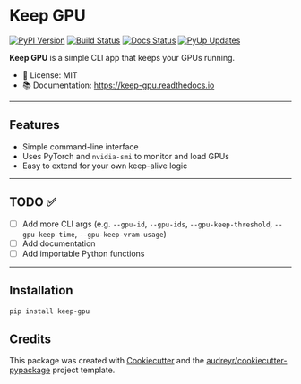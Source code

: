 # Keep GPU

[![PyPI Version](https://img.shields.io/pypi/v/keep-gpu.svg)](https://pypi.python.org/pypi/keep-gpu)
[![Build Status](https://img.shields.io/travis/Wangmerlyn/KeepGPU.svg)](https://travis-ci.com/Wangmerlyn/KeepGPU)
[![Docs Status](https://readthedocs.org/projects/keep-gpu/badge/?version=latest)](https://keep-gpu.readthedocs.io/en/latest/?version=latest)
[![PyUp Updates](https://pyup.io/repos/github/Wangmerlyn/keep-gpu/shield.svg)](https://pyup.io/repos/github/Wangmerlyn/keep-gpu/)

**Keep GPU** is a simple CLI app that keeps your GPUs running.

- 🧾 License: MIT
- 📚 Documentation: https://keep-gpu.readthedocs.io

---

## Features

- Simple command-line interface
- Uses PyTorch and `nvidia-smi` to monitor and load GPUs
- Easy to extend for your own keep-alive logic

---

## TODO ✅

- [ ] Add more CLI args (e.g. `--gpu-id`, `--gpu-ids`, `--gpu-keep-threshold`, `--gpu-keep-time`, `--gpu-keep-vram-usage`)
- [ ] Add documentation
- [ ] Add importable Python functions

---

## Installation

```bash
pip install keep-gpu
```
## Credits

This package was created with [Cookiecutter](https://github.com/audreyr/cookiecutter) and the [audreyr/cookiecutter-pypackage](https://github.com/audreyr/cookiecutter-pypackage) project template.